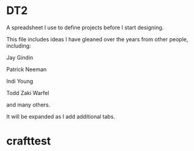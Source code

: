 # DT2
A spreadsheet I use to define projects before I start designing.

This file includes ideas I have gleaned over the years from other people, including:

Jay Gindin

Patrick Neeman

Indi Young

Todd Zaki Warfel

and many others.

It will be expanded as I add additional tabs.
# crafttest
